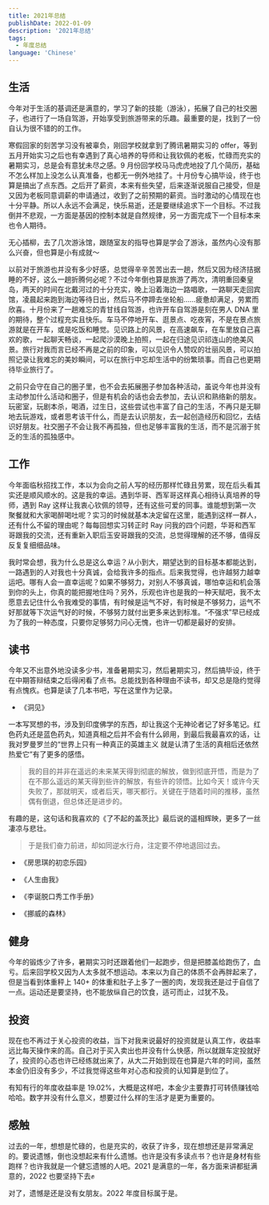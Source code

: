 ```yaml
---
title: 2021年总结
publishDate: 2022-01-09
description: '2021年总结'
tags:
  - 年度总结
language: 'Chinese'
---
```


## 生活

今年对于生活的基调还是满意的，学习了新的技能（游泳），拓展了自己的社交圈子，也进行了一场自驾游，开始享受到旅游带来的乐趣。最重要的是，找到了一份自认为很不错的的工作。

寒假回家的刻苦学习没有被辜负，刚回学校就拿到了腾讯暑期实习的 offer，等到五月开始实习之后也有幸遇到了真心培养的导师和让我钦佩的老板，忙碌而充实的暑期实习，总是会有意犹未尽之感。9 月份回学校马马虎虎地投了几个简历，基础不怎么样加上没怎么认真准备，也都无一例外地挂了。十月份专心搞毕设，终于也算是搞出了点东西。之后开了薪资，本来有些失望，后来逐渐说服自己接受，但是又因为老板同意调薪的申请通过，收到了之前预期的薪资。当时激动的心情现在也十分平静。所以人永远不会满足，快乐易逝，还是要继续追求下一个目标。不过我倒并不悲观，一方面是基因的控制本就是自然规律，另一方面完成下一个目标本来也令人期待。

无心插柳，去了几次游泳馆，跟随室友的指导也算是学会了游泳，虽然内心没有那么兴奋，但也算是小有成就～

以前对于旅游也并没有多少好感，总觉得辛辛苦苦出去一趟，然后又因为经济拮据睡的不好，这么一趟折腾何必呢？不过今年倒也算是旅游了两次，清明重回秦皇岛，两天的时间在北戴河过的十分充实，晚上沿着海边一路唱歌，一路聊天走回宾馆，凌晨起来跑到海边等待日出，然后马不停蹄去坐轮船……疲惫却满足，劳累而欣喜。十月份来了一趟难忘的青甘线自驾游，也许开车自驾游是刻在男人 DNA 里的期待，整个过程充实且快乐。车马不停地开车、逛景点、吃夜宵，不是在景点旅游就是在开车，或是吃饭和睡觉。见识路上的风景，在高速飙车，在车里放自己喜欢的歌，一起聊天畅谈，一起爬沙漠晚上拍照，一起在归途见识祁连山的绝美风景。旅行对我而言已经不再是之前的印象，可以见识令人赞叹的壮丽风景，可以拍照记录让我难忘的美妙瞬间，可以在旅行中忘却生活中的纷繁琐事。而自己也更期待毕业旅行了。

之前只会守在自己的圈子里，也不会去拓展圈子参加各种活动，虽说今年也并没有主动参加什么活动和圈子，但是有机会的话也会去参加，去认识和熟络新的朋友。玩密室，玩剧本杀，喝酒，过生日，这些尝试也丰富了自己的生活，不再只是无聊地去玩游戏，或者思考该干什么，而是去认识朋友，去一起创造经历和回忆，去结识好朋友。社交圈子不会让我不再孤独，但也足够丰富我的生活，而不是沉溺于贫乏的生活的孤独感中。

## 工作

今年面临秋招找工作，本以为会向之前人写的经历那样忙碌且劳累，现在后头看其实还是顺风顺水的。这是我的幸运。遇到华哥、西军哥这样真心相待认真培养的导师，遇到 Ray 这样让我衷心钦佩的领导，还有这些可爱的同事。谁能想到第一次聚餐就和大家喝醉喝吐呢？实习的时候就基本决定留在这里，能遇到这样一群人，还有什么不留的理由呢？每每回想实习转正时 Ray 问我的四个问题，华哥和西军哥跟我的交流，还有重新入职后玉安哥跟我的交流，总觉得理解的还不够，值得反反复复细细品味。

我时常会想，我为什么总是这么幸运？从小到大，期望达到的目标基本都能达到，一路遇到的人对我也十分真诚，会给我许多的指点。后来我觉得，也许越努力越幸运吧。哪有人会一直幸运呢？如果不够努力，对别人不够真诚，哪怕幸运和机会落到你的头上，你真的能把握地住吗？另外，乐观也许也是我的一种天赋吧，我不太愿意去记住什么令我难受的事情，有时候是运气不好，有时候是不够努力，运气不好那就等下次运气好的时候，不够努力就付出更多来达到标准。“不强求”早已经成为了我的一种态度，只要你足够努力问心无愧，也许一切都是最好的安排。

## 读书

今年又不出意外地没读多少书，准备暑期实习，然后暑期实习，然后搞毕设，终于在中期答辩结束之后得闲看了点书。总能找到各种理由不读书，却又总是隐约觉得有点愧疚。也算是读了几本书吧，写在这里作为记录。

- 《洞见》

一本写冥想的书，涉及到印度佛学的东西，却让我这个无神论者记了好多笔记。红色药丸还是蓝色药丸，知道真相之后并不会有什么卵用，到最后我最喜欢的话，让我对罗曼罗兰的“世界上只有一种真正的英雄主义 就是认清了生活的真相后还依然热爱它”有了更多的感悟。

> 我的目的并非在遥远的未来某天得到彻底的解放，做到彻底开悟，而是为了在不那么遥远的某天得到些许的解放，有些许的领悟。比如今天！或许今天失败了，那就明天，或者后天，哪天都行。关键在于随着时间的推移，虽然偶有倒退，但总体还是进步的。

有趣的是，这句话和我喜欢的《了不起的盖茨比》最后说的遥相辉映，更多了一丝凄凉与悲壮。

> 于是我们奋力前进，却如同逆水行舟，注定要不停地退回过去。

- 《房思琪的初恋乐园》

- 《人生由我》

- 《李诞脱口秀工作手册》

- 《挪威的森林》

## 健身

今年的锻炼少了许多，暑期实习时还跟着他们一起跑步，但是把膝盖给跑伤了，血亏。后来回学校又因为人太多就不想运动。本来以为自己的体质不会再胖起来了，但是当看到体重秤上 140+ 的体重和肚子上多了一圈的肉，发现我还是过于自信了一点。运动还是要坚持，也不能放纵自己的饮食，适可而止，过犹不及。

## 投资

现在也不再过于关心投资的收益，当下对我来说最好的投资就是认真工作，收益率远比每天操作来的高。自己对于买入卖出也并没有什么快感，所以就跟车定投就好了，投资的心态也许已经练就出来了，从大二开始到现在也算是六年的时间，虽然本金仍旧没有多少，不过我觉得这些年对心态和投资的认知算是到位了。

有知有行的年度收益率是 19.02%，大概是这样吧，本金少主要靠打可转债赚钱哈哈哈。数字并没有什么意义，想要过什么样的生活才是更为重要的。

## 感触

过去的一年，想想是忙碌的，也是充实的，收获了许多，现在想想还是非常满足的。要说遗憾，倒也没想起来有什么遗憾。也许是没有多读点书？也许是身材有些跑样？也许我就是一个健忘遗憾的人吧。2021 是满意的一年，各方面来讲都挺满意的，2022 也要坚持下去✊

对了，遗憾是还是没有女朋友。2022 年度目标属于是。

